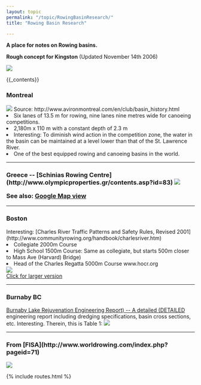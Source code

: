 ```yaml
---
layout: topic
permalink: "/topic/RowingBasinResearch/"
title: "Rowing Basin Research"

---
```


<b>A place for notes on Rowing basins.</b>

<b>Rough concept for Kingston</b> (Updated November 14th 2006)

<img src="http://k7waterfront.org/Images/RowingCourseInnerHarbour01.jpg">


{{_contents}}

<h3>Montreal</h3>
<img src="http://www.avironmontreal.com/common/images/club/Olympic_Bassin_view_250.jpg" class="floatright histphotowrap">
Source:   http://www.avironmontreal.com/en/club/basin_history.html
<li> Six lanes of 13.5 m for rowing, nine lanes nine metres wide for canoeing competitions.
<li> 2,180m x 110 m with a constant depth of 2.3 m
<li> Interesting: To diminish wind action in the competition zone, the water in the basin can be maintained at a level lower than that of the St. Lawrence River.
<li> One of the best equipped rowing and canoeing basins in the world.


<hr class="clearboth">

<h3>Greece -- [Schinias Rowing Centre](http://www.olympicproperties.gr/contents.asp?id=83)
<img src="http://www.olympicproperties.gr/olympicproperties/imageupload/sxinias_front_02.jpg" class="histphotowrap">

See also: [Google Map view](http://maps.google.com/maps?hl=en&t=k&ll=38.15045400,24.01362400&q=Greece&spn=0.021096,0.047048)

<hr class="clearboth">


<h3>Boston</h3>
Interesting: [Charles River Traffic Patterns and Safety Rules, Revised 2001](http://www.communityrowing.org/handbook/charlesriver.htm)
<li> Collegiate 2000m Course
<li> High School 1500m Course: Same as collegiate, but starts 500m closer to Mass Ave (Harvard) Bridge)
<li> Head of the Charles Regatta 5000m Course www.hocr.org

<div class="photowrap"><a href="http://www.hocr.org/pdf/06course.pdf"><img src="http://k7waterfront.org/Images/CharlesRiverRowing600.jpg"><br><span class="phototext">Click for larger version</a></div>

<hr class="clearboth">

<h3>Burnaby BC</h3>

[Burnaby Lake Rejuvenation Engineering Report) -- A detailed (DETAILED](http://www.city.burnaby.bc.ca/__shared/assets/Burnaby_Lake_Rejuvenation_-_Engineering_Report773.pdf#page=24) engineering report including dredging specifications, basin cross sections, etc.  Interesting.  Therein, this is Table 1:
<img src="http://k7waterfront.org/Images/BurnabyRowingTable1.jpg">

<hr class="clearboth">

<h3>From [FISA](http://www.worldrowing.com/index.php?pageid=71)</h3>
<a href="http://www.worldrowing.com/index.php?pageid=71"><img src="http://k7waterfront.org/Images/FISARulesOfRacing.jpg"></a>

{% include routes.html %}
